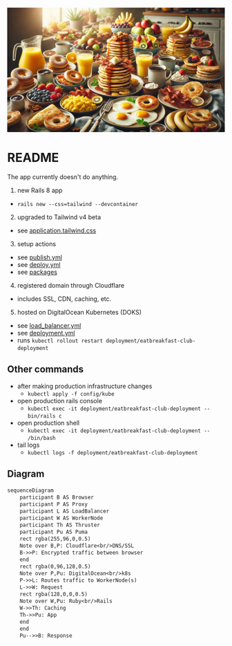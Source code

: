 ![A table piled high with classic American breakfast foods featuring fluffy scrambled eggs, golden pancakes stacked with melting butter and maple syrup](/public/hero.webp)

# README

The app currently doesn't do anything.

1. new Rails 8 app

- `rails new --css=tailwind --devcontainer`

2. upgraded to Tailwind v4 beta

- see [application.tailwind.css](/app/assets/stylesheets/application.tailwind.css)

3. setup actions

- see [publish.yml](/.github/workflows/publish.yml)
- see [deploy.yml](/.github/workflows/deploy.yml)
- see [packages](/pkgs/container/eatbreakfast.club)

4. registered domain through Cloudflare

- includes SSL, CDN, caching, etc.

5. hosted on DigitalOcean Kubernetes (DOKS)

- see [load_balancer.yml](/config/kube/load_balancer.yml)
- see [deployment.yml](/config/kube/deployment.yml)
- runs `kubectl rollout restart deployment/eatbreakfast-club-deployment`

## Other commands

- after making production infrastructure changes
  - `kubectl apply -f config/kube`
- open production rails console
  - `kubectl exec -it deployment/eatbreakfast-club-deployment -- bin/rails c`
- open production shell
  - `kubectl exec -it deployment/eatbreakfast-club-deployment -- /bin/bash`
- tail logs
  - `kubectl logs -f deployment/eatbreakfast-club-deployment`

## Diagram

```mermaid
sequenceDiagram
    participant B AS Browser
    participant P AS Proxy
    participant L AS LoadBalancer
    participant W AS WorkerNode
    participant Th AS Thruster
    participant Pu AS Puma
    rect rgba(255,96,0,0.5)
    Note over B,P: Cloudflare<br/>DNS/SSL
    B->>P: Encrypted traffic between browser
    end
    rect rgba(0,96,128,0.5)
    Note over P,Pu: DigitalOcean<br/>k8s
    P->>L: Routes traffic to WorkerNode(s)
    L->>W: Request
    rect rgba(128,0,0,0.5)
    Note over W,Pu: Ruby<br/>Rails
    W->>Th: Caching
    Th->>Pu: App
    end
    end
    Pu-->>B: Response
```
